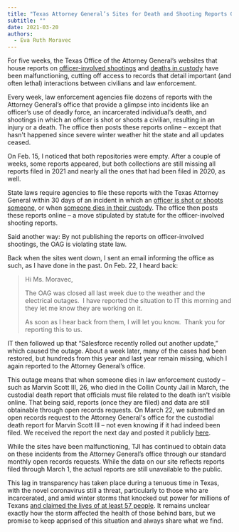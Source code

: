 ```yaml
---
title: "Texas Attorney General’s Sites for Death and Shooting Reports Go Dark "
subtitle: ""
date: 2021-03-20
authors:
  - Eva Ruth Moravec
---
```

For five weeks, the Texas Office of the Attorney General’s websites that house reports on [officer-involved shootings](https://oagtx.force.com/oisreports/apex/OISReportsPage) and [deaths in custody](https://oagtx.force.com/cdr/cdrreportdeaths) have been malfunctioning, cutting off access to records that detail important (and often lethal) interactions between civilians and law enforcement. 

Every week, law enforcement agencies file dozens of reports with the Attorney General’s office that provide a glimpse into incidents like an officer’s use of deadly force, an incarcerated individual’s death, and shootings in which an officer is shot or shoots a civilian, resulting in an injury or a death. The office then posts these reports online – except that hasn't happened since severe winter weather hit the state and all updates ceased.  

On Feb. 15, I noticed that both repositories were empty. After a couple of weeks, some reports appeared, but both collections are still missing all reports filed in 2021 and nearly all the ones that had been filed in 2020, as well. 

State laws require agencies to file these reports with the Texas Attorney General within 30 days of an incident in which an [officer is shot or shoots someone](https://statutes.capitol.texas.gov/Docs/CR/htm/CR.2.htm#2.139), or when [someone dies in their custody](https://statutes.capitol.texas.gov/Docs/CR/htm/CR.49.htm). The office then posts these reports online – a move stipulated by statute for the officer-involved shooting reports. 

Said another way: By not publishing the reports on officer-involved shootings, the OAG is violating state law. 

Back when the sites went down, I sent an email informing the office as such, as I have done in the past. On Feb. 22, I heard back:

> Hi Ms. Moravec,
>
> The OAG was closed all last week due to the weather and the electrical outages.  I have reported the situation to IT this morning and they let me know they are working on it.
>
> As soon as I hear back from them, I will let you know.  Thank you for reporting this to us.

IT then followed up that “Salesforce recently rolled out another update,” which caused the outage. About a week later, many of the cases had been restored, but hundreds from this year and last year remain missing, which I again reported to the Attorney General’s office. 

This outage means that when someone dies in law enforcement custody – such as Marvin Scott III, 26, who died in the Collin County Jail in March, the custodial death report that officials must file related to the death isn't visible online. That being said, reports (once they are filed) and data are still obtainable through open records requests. On March 22, we submitted an open records request to the Attorney General's office for the custodial death report for Marvin Scott III – not even knowing if it had indeed been filed. We received the report the next day and posted it publicly [here](https://www.documentcloud.org/documents/20521178-marvinscottiii_cdr).

While the sites have been malfunctioning, TJI has continued to obtain data on these incidents from the Attorney General’s office through our standard monthly open records requests. While the data on our site reflects reports filed through March 1, the actual reports are still unavailable to the public. 

This lag in transparency has taken place during a tenuous time in Texas, with the novel coronavirus still a threat, particularly to those who are incarcerated, and amid winter storms that knocked out power for millions of Texans [and claimed the lives of at least 57 people](https://www.texastribune.org/2021/03/15/texas-winter-storm-deaths/). It remains unclear exactly how the storm affected the health of those behind bars, but we promise to keep apprised of this situation and always share what we find.
